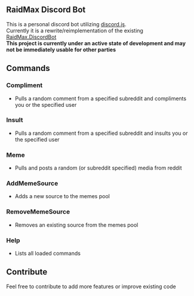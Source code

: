 ## RaidMax Discord Bot
This is a personal discord bot utilizing [discord.js](https://discord.js.org/).  
Currently it is a rewrite/reimplementation of the existing [RaidMax.DiscordBot](https://github.com/RaidMax/RaidMax.DiscordBot)  
**This project is currently under an active state of development and may not be immediately usable for other parties**

## Commands
### Compliment
- Pulls a random comment from a specified subreddit and compliments you or the specified user
### Insult
- Pulls a random comment from a specified subreddit and insults you or the specified user
### Meme
- Pulls and posts a random (or subreddit specified) media from reddit
### AddMemeSource
- Adds a new source to the memes pool 
### RemoveMemeSource
- Removes an existing source from the memes pool
### Help
- Lists all loaded commands

## Contribute
Feel free to contribute to add more features or improve existing code